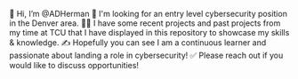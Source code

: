 👋 Hi, I’m @ADHerman
💼 I'm looking for an entry level cybersecurity position in the Denver area.
👨‍🏫 I have some recent projects and past projects from my time at TCU that I have displayed in this repository to showcase my skills & knowledge.
✍️ Hopefully you can see I am a continuous learner and passionate about landing a role in cybersecurity!
✅ Please reach out if you would like to discuss opportunities!
